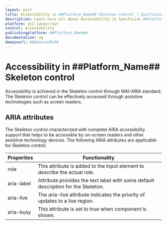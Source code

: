 ```yaml
---
layout: post
title: Accessibility in ##Platform_Name## Skeleton control | Syncfusion
description: Learn here all about Accessibility in Syncfusion ##Platform_Name## Skeleton control of Syncfusion Essential JS 2 and more.
platform: ej2-javascript
control: Accessibility 
publishingplatform: ##Platform_Name##
documentation: ug
domainurl: ##DomainURL##
---
```


# Accessibility in ##Platform_Name## Skeleton control

Accessibility is achieved in the Skeleton control through WAI-ARIA standard. The Skeleton control can be effectively accessed through assistive technologies such as screen readers.

## ARIA attributes

The Skeleton control characterized with complete ARIA accessibility support that helps to be accessible by on-screen readers and other assistive technology devices. The following ARIA attributes are applicable for Skeleton control.

| Properties | Functionality |
| ------------ | ----------------------- |
| role | This attribute is added to the input element to describe the actual role. |
| aria-label | Attribute provides the text label with some default description for the Skeleton. |
| aria-live | The aria-live attribute indicates the priority of updates to a live region. |
| aria-busy | This attribute is set to true when component is shown. |
